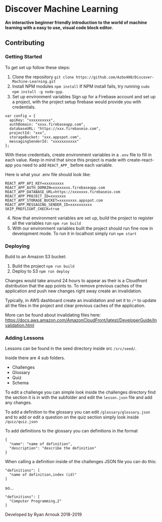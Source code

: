 # Discover Machine Learning
**An interactive beginner friendly introduction to the world of machine learning with a easy to use, visual code block editor.** 

## Contributing
### Getting Started
To get set up follow these steps: 
1. Clone the repository 
`git clone https://github.com/Azbo400/Discover-Machine-Learning.git`
2. Install NPM modules
`npm install`
If NPM install fails, try running `sudo npm install -g node-gyp`. 
3. Set up environment variables
Sign up for a Firebase account and set up a project, with the project setup firebase would provide you with credentials. 
```
var config = {
  apiKey: "xxxxxxxxxx",
  authDomain: "xxxx.firebaseapp.com",
  databaseURL: "https://xxx.firebaseio.com",
  projectId: "xxx",
  storageBucket: "xxx.appspot.com",
  messagingSenderId: "xxxxxxxxxxx"
};
```
With these credentials, create environment variables in a `.env` file to fill in each value. 
Keep in mind that since this project is made with create-react-app you need to add `REACT_APP_` before each variable.

Here is what your .env file should look like: 
```
REACT_APP_API_KEY=xxxxxxxxx
REACT_APP_AUTH_DOMAIN=xxxxxxxx.firebaseapp.com
REACT_APP_DATABASE_URL=https://xxxxxxx.firebaseio.com
REACT_APP_PROJECT_ID=xxxxxxx
REACT_APP_STORAGE_BUCKET=xxxxxxxx.appspot.com
REACT_APP_MESSAGING_SENDER_ID=xxxxxxxxxx
SKIP_PREFLIGHT_CHECK=true
```
4. Now that environment variables are set up, build the project to register all the variables run `npm run build`
5. With our environment variables built the project should run fine now in development mode. To run it in localhost simply run `npm start`

### Deploying
Build to an Amazon S3 bucket:
1. Build the project `npm run build`
2. Deploy to S3 `npm run deploy`

Changes would take around 24 hours to appear as their is a Cloudfront distribution that the app points to. To remove previous caches of the application and push new changes right away create an invalidation.

Typically, in AWS dashboard create an invalidation and set it to `/*` to update all the files in the project and clear previous caches of the application. 

More can be found about invalidating files here: 
https://docs.aws.amazon.com/AmazonCloudFront/latest/DeveloperGuide/Invalidation.html


### Adding Lessons
Lessons can be found in the seed directory inside src `/src/seed/`. 

Inside there are 4 sub folders. 
- Challenges
- Glossary
- Quiz 
- Schema 

To edit a challenge you can simple look inside the challenges directory find the section it is in with the subfolder and edit the `lesson.json` file and add any changes. 


To add a definition to the glossary you can edit `/glossary/glossary.json` and to add or edit a question on the quiz section simply look inside `/quiz/quiz.json`

To add definitions to the glossary you can definitions in the format 
``` 
{
  "name": "name of definition",
  "description": "describe the definition"
}
```

When calling a definition inside of the challenges JSON file you can do this: 
```
"definitions": [
  "name of definition,index (id)"
]
```
so...
```
"definitions": [
  "Computer Programming,2"
]
```

Developed by Ryan Arnouk 2018-2019